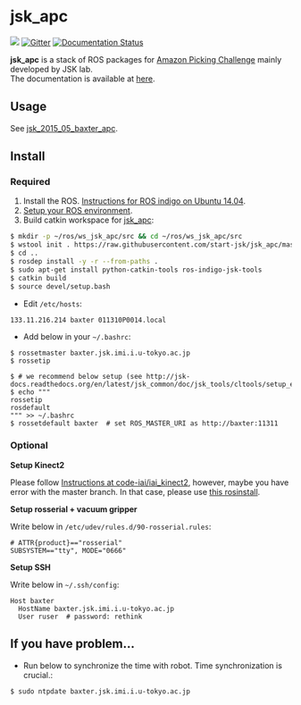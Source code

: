 jsk\_apc
=======

[![](https://travis-ci.org/start-jsk/jsk_apc.svg)](https://travis-ci.org/start-jsk/jsk_apc)
[![Gitter](https://badges.gitter.im/start-jsk/jsk_apc.svg)](https://gitter.im/start-jsk/jsk_apc?utm_source=badge&utm_medium=badge&utm_campaign=pr-badge)
[![Documentation Status](https://readthedocs.org/projects/jsk-apc/badge/?version=latest)](http://jsk-apc.readthedocs.org/en/latest/?badge=latest)


**jsk_apc** is a stack of ROS packages for [Amazon Picking Challenge](http://amazonpickingchallenge.org) mainly developed by JSK lab.  
The documentation is available at [here](http://jsk-apc.readthedocs.org).


Usage
-----

See [jsk_2015_05_baxter_apc](http://jsk-apc.readthedocs.org/en/latest/jsk_2015_05_baxter_apc/index.html).


Install
-------


### Required

1. Install the ROS. [Instructions for ROS indigo on Ubuntu 14.04](http://wiki.ros.org/indigo/Installation/Ubuntu).
2. [Setup your ROS environment](http://wiki.ros.org/ROS/Tutorials/InstallingandConfiguringROSEnvironment).
3. Build catkin workspace for [jsk\_apc](https://github.com/start-jsk/jsk_apc):

```sh
$ mkdir -p ~/ros/ws_jsk_apc/src && cd ~/ros/ws_jsk_apc/src
$ wstool init . https://raw.githubusercontent.com/start-jsk/jsk_apc/master/jsk_2015_05_baxter_apc/rosinstall
$ cd ..
$ rosdep install -y -r --from-paths .
$ sudo apt-get install python-catkin-tools ros-indigo-jsk-tools
$ catkin build
$ source devel/setup.bash
```

* Edit `/etc/hosts`:

```
133.11.216.214 baxter 011310P0014.local
```

* Add below in your `~/.bashrc`:
```
$ rossetmaster baxter.jsk.imi.i.u-tokyo.ac.jp
$ rossetip

$ # we recommend below setup (see http://jsk-docs.readthedocs.org/en/latest/jsk_common/doc/jsk_tools/cltools/setup_env_for_ros.html)
$ echo """
rossetip
rosdefault
""" >> ~/.bashrc
$ rossetdefault baxter  # set ROS_MASTER_URI as http://baxter:11311
```


### Optional

**Setup Kinect2**

Please follow [Instructions at code-iai/iai\_kinect2](https://github.com/code-iai/iai_kinect2#install),
however, maybe you have error with the master branch. In that case, please use
[this rosinstall](https://github.com/start-jsk/jsk_apc/blob/master/kinect2.rosinstall).

**Setup rosserial + vacuum gripper**

Write below in `/etc/udev/rules.d/90-rosserial.rules`:

```
# ATTR{product}=="rosserial"
SUBSYSTEM=="tty", MODE="0666"
```

**Setup SSH**

Write below in `~/.ssh/config`:

```
Host baxter
  HostName baxter.jsk.imi.i.u-tokyo.ac.jp
  User ruser  # password: rethink
```


If you have problem...
----------------------

* Run below to synchronize the time with robot. Time synchronization is crucial.:

```
$ sudo ntpdate baxter.jsk.imi.i.u-tokyo.ac.jp
```
